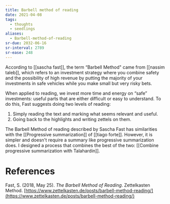 ```yaml
---
title: Barbell method of reading
date: 2021-04-08
tags:
  - thoughts
  - seedlings
aliases:
  - Barbell-method-of-reading
sr-due: 2032-06-16
sr-interval: 2789
sr-ease: 248
---
```

According to [[sascha fast]], the term “Barbell Method" came from [[nassim taleb]], which refers to an investment strategy where you combine safety and the possibility of high revenue by putting the majority of your investments in safe vehicles while you make small but very risky bets.

When applied to reading, we invest more time and energy on “safe” investments: useful parts that are either difficult or easy to understand. To do this, Fast suggests doing two levels of reading:
1. Simply reading the text and marking what seems relevant and useful.
2. Going back to the highlights and writing zettels on them.

The Barbell Method of reading described by Sascha Fast has similarities with the [[Progressive summarization]] of [[tiago forte]]. However, it is simpler and doesn't require a summary like progressive summarization does. I designed a process that combines the best of the two: [[Combine progressive summarization with Talahardin]].

# References

Fast, S. (2018, May 25). *The Barbell Method of Reading*. Zettelkasten Method. [https://www.zettelkasten.de/posts/barbell-method-reading/](https://www.zettelkasten.de/posts/barbell-method-reading/)
